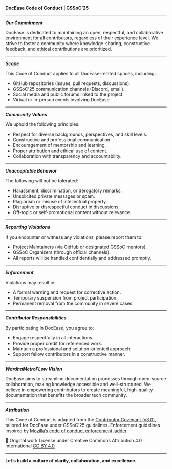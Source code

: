 **DocEase Code of Conduct | GSSoC’25**

---

***Our Commitment***

DocEase is dedicated to maintaining an open, respectful, and collaborative environment for all contributors, regardless of their experience level. We strive to foster a community where knowledge-sharing, constructive feedback, and ethical contributions are prioritized.

---

***Scope***

This Code of Conduct applies to all DocEase-related spaces, including:
- GitHub repositories (issues, pull requests, discussions).
- GSSoC’25 communication channels (Discord, email).
- Social media and public forums linked to the project.
- Virtual or in-person events involving DocEase.

---

***Community Values***

We uphold the following principles:
- Respect for diverse backgrounds, perspectives, and skill levels.
- Constructive and professional communication.
- Encouragement of mentorship and learning.
- Proper attribution and ethical use of content.
- Collaboration with transparency and accountability.

---

***Unacceptable Behavior***

The following will not be tolerated:
- Harassment, discrimination, or derogatory remarks.
- Unsolicited private messages or spam.
- Plagiarism or misuse of intellectual property.
- Disruptive or disrespectful conduct in discussions.
- Off-topic or self-promotional content without relevance.

---

***Reporting Violations***

If you encounter or witness any violations, please report them to:
- Project Maintainers (via GitHub or designated GSSoC mentors).
- GSSoC Organizers (through official channels).
- All reports will be handled confidentially and addressed promptly.

---

***Enforcement***

Violations may result in:
- A formal warning and request for corrective action.
- Temporary suspension from project participation.
- Permanent removal from the community in severe cases.

---

***Contributor Responsibilities***

By participating in DocEase, you agree to:
- Engage respectfully in all interactions.
- Provide proper credit for referenced work.
- Maintain a professional and solution-oriented approach.
- Support fellow contributors in a constructive manner.

---

***WardhaMetroFLow Vision***

DocEase aims to streamline documentation processes through open-source collaboration, making knowledge accessible and well-structured. We believe in empowering contributors to create meaningful, high-quality documentation that benefits the broader tech community.

---

***Attribution***

This Code of Conduct is adapted from the [Contributor Covenant (v3.0)](https://www.contributor-covenant.org/version/3/0/code_of_conduct/), tailored for DocEase under GSSoC’25 guidelines. Enforcement guidelines inspired by [Mozilla’s code of conduct enforcement ladder](https://github.com/mozilla/diversity).

📌 Original work License under Creative Commons Attribution 4.0 International [CC BY 4.0](https://creativecommons.org/licenses/by/4.0/)

---

**Let’s build a culture of clarity, collaboration, and excellence.**
